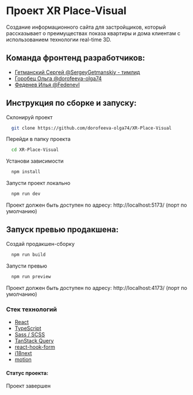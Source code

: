 
# Проект XR Place-Visual

Создание информационного сайта для застройщиков, который рассказывает о преимуществах показа квартиры и дома клиентам с использованием технологии real-time 3D.

## Команда фронтенд разработчиков:

- [Гетманский Сергей @SergeyGetmanskiy - тимлид](https://github.com/SergeyGetmanskiy)
- [Горобец Ольга @dorofeeva-olga74 ](https://github.com/dorofeeva-olga74)
- [Феденев Илья @FedenevI ](https://github.com/FedenevI)

## Инструкция по сборке и запуску:

Склонируй проект

```bash
  git clone https://github.com/dorofeeva-olga74/XR-Place-Visual
```

Перейди в папку проекта

```bash
  cd XR-Place-Visual
```

Установи зависимости

```bash
  npm install
```

Запусти проект локально

```bash
  npm run dev
```

Проект должен быть доступен по адресу: http://localhost:5173/ (порт по умолчанию)

## Запуск превью продакшена:

Создай продакшен-сборку

```bash
  npm run build
```

Запусти превью

```bash
  npm run preview
```

Проект должен быть доступен по адресу: http://localhost:4173/ (порт по умолчанию)

### Стек технологий

- [React](https://react.dev/)
- [TypeScript](https://www.typescriptlang.org/)
- [Sass / SCSS](https://sass-lang.com/)
- [TanStack Query](https://tanstack.com/query/latest/docs/framework/react/overview/)
- [react-hook-form](https://react-hook-form.com/)
- [i18next](https://www.i18next.com/)
- [motion](https://motion.dev/)

#### Статус проекта:

Проект завершен
